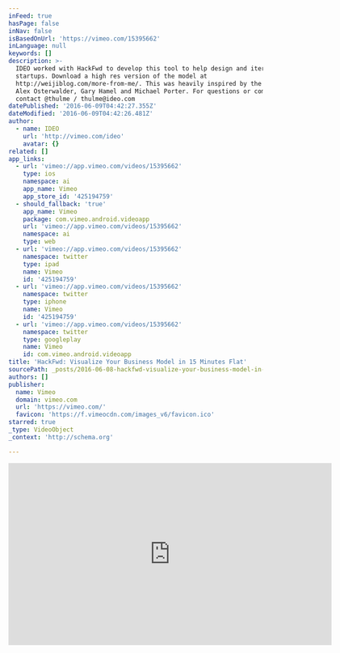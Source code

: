 ```yaml
---
inFeed: true
hasPage: false
inNav: false
isBasedOnUrl: 'https://vimeo.com/15395662'
inLanguage: null
keywords: []
description: >-
  IDEO worked with HackFwd to develop this tool to help design and iterate
  startups. Download a high res version of the model at
  http://weijiblog.com/more-from-me/. This was heavily inspired by the work of
  Alex Osterwalder, Gary Hamel and Michael Porter. For questions or comments
  contact @thulme / thulme@ideo.com
datePublished: '2016-06-09T04:42:27.355Z'
dateModified: '2016-06-09T04:42:26.481Z'
author:
  - name: IDEO
    url: 'http://vimeo.com/ideo'
    avatar: {}
related: []
app_links:
  - url: 'vimeo://app.vimeo.com/videos/15395662'
    type: ios
    namespace: ai
    app_name: Vimeo
    app_store_id: '425194759'
  - should_fallback: 'true'
    app_name: Vimeo
    package: com.vimeo.android.videoapp
    url: 'vimeo://app.vimeo.com/videos/15395662'
    namespace: ai
    type: web
  - url: 'vimeo://app.vimeo.com/videos/15395662'
    namespace: twitter
    type: ipad
    name: Vimeo
    id: '425194759'
  - url: 'vimeo://app.vimeo.com/videos/15395662'
    namespace: twitter
    type: iphone
    name: Vimeo
    id: '425194759'
  - url: 'vimeo://app.vimeo.com/videos/15395662'
    namespace: twitter
    type: googleplay
    name: Vimeo
    id: com.vimeo.android.videoapp
title: 'HackFwd: Visualize Your Business Model in 15 Minutes Flat'
sourcePath: _posts/2016-06-08-hackfwd-visualize-your-business-model-in-15-minutes-flat.md
authors: []
publisher:
  name: Vimeo
  domain: vimeo.com
  url: 'https://vimeo.com/'
  favicon: 'https://f.vimeocdn.com/images_v6/favicon.ico'
starred: true
_type: VideoObject
_context: 'http://schema.org'

---
```

<iframe src="https://cdn.embedly.com/widgets/media.html?src=https%3A%2F%2Fplayer.vimeo.com%2Fvideo%2F15395662&amp;url=https%3A%2F%2Fvimeo.com%2F15395662&amp;image=http%3A%2F%2Fi.vimeocdn.com%2Fvideo%2F92645373_640.jpg&amp;key=b7d04c9b404c499eba89ee7072e1c4f7&amp;type=text%2Fhtml&amp;schema=vimeo" width="640" height="360" scrolling="no" frameborder="0" allowfullscreen="" style=""></iframe>